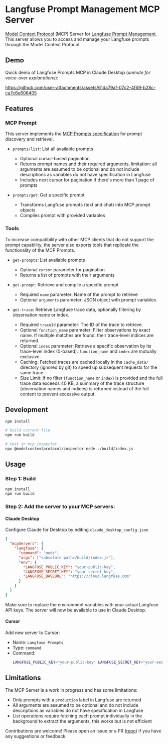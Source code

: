 # Langfuse Prompt Management MCP Server

[Model Context Protocol](https://github.com/modelcontextprotocol) (MCP) Server for [Langfuse Prompt Management](https://langfuse.com/docs/prompts/get-started). This server allows you to access and manage your Langfuse prompts through the Model Context Protocol.

## Demo

Quick demo of Langfuse Prompts MCP in Claude Desktop (_unmute for voice-over explanations_):

https://github.com/user-attachments/assets/61da79af-07c2-4f69-b28c-ca7c6e606405

## Features

### MCP Prompt

This server implements the [MCP Prompts specification](https://modelcontextprotocol.io/docs/concepts/prompts) for prompt discovery and retrieval.

- `prompts/list`: List all available prompts

  - Optional cursor-based pagination
  - Returns prompt names and their required arguments, limitation: all arguments are assumed to be optional and do not include descriptions as variables do not have specification in Langfuse
  - Includes next cursor for pagination if there's more than 1 page of prompts

- `prompts/get`: Get a specific prompt

  - Transforms Langfuse prompts (text and chat) into MCP prompt objects
  - Compiles prompt with provided variables

### Tools

To increase compatibility with other MCP clients that do not support the prompt capability, the server also exports tools that replicate the functionality of the MCP Prompts.

- `get-prompts`: List available prompts

  - Optional `cursor` parameter for pagination
  - Returns a list of prompts with their arguments

- `get-prompt`: Retrieve and compile a specific prompt
  - Required `name` parameter: Name of the prompt to retrieve
  - Optional `arguments` parameter: JSON object with prompt variables
- `get-trace`: Retrieve Langfuse trace data, optionally filtering by observation name or index.
  - Required `traceId` parameter: The ID of the trace to retrieve.
  - Optional `function_name` parameter: Filter observations by exact name. If multiple matches are found, their trace-level indices are returned.
  - Optional `index` parameter: Retrieve a specific observation by its trace-level index (0-based). `function_name` and `index` are mutually exclusive.
  - Caching: Fetched traces are cached locally in the `cache_data/` directory (ignored by git) to speed up subsequent requests for the same trace.
  - Size Limit: If no filter (`function_name` or `index`) is provided and the full trace data exceeds 40 KB, a summary of the trace structure (observation names and indices) is returned instead of the full content to prevent excessive output.

## Development

```bash
npm install

# build current file
npm run build

# test in mcp inspector
npx @modelcontextprotocol/inspector node ./build/index.js
```

## Usage

### Step 1: Build

```bash
npm install
npm run build
```

### Step 2: Add the server to your MCP servers:

#### Claude Desktop

Configure Claude for Desktop by editing `claude_desktop_config.json`

```json
{
  "mcpServers": {
    "langfuse": {
      "command": "node",
      "args": ["<absolute-path>/build/index.js"],
      "env": {
        "LANGFUSE_PUBLIC_KEY": "your-public-key",
        "LANGFUSE_SECRET_KEY": "your-secret-key",
        "LANGFUSE_BASEURL": "https://cloud.langfuse.com"
      }
    }
  }
}
```

Make sure to replace the environment variables with your actual Langfuse API keys. The server will now be available to use in Claude Desktop.

#### Cursor

Add new server to Cursor:

- Name: `Langfuse Prompts`
- Type: `command`
- Command:
  ```bash
  LANGFUSE_PUBLIC_KEY="your-public-key" LANGFUSE_SECRET_KEY="your-secret-key" LANGFUSE_BASEURL="https://cloud.langfuse.com" node absolute-path/build/index.js
  ```

## Limitations

The MCP Server is a work in progress and has some limitations:

- Only prompts with a `production` label in Langfuse are returned
- All arguments are assumed to be optional and do not include descriptions as variables do not have specification in Langfuse
- List operations require fetching each prompt individually in the background to extract the arguments, this works but is not efficient

Contributions are welcome! Please open an issue or a PR ([repo](https://github.com/langfuse/mcp-server-langfuse)) if you have any suggestions or feedback.
